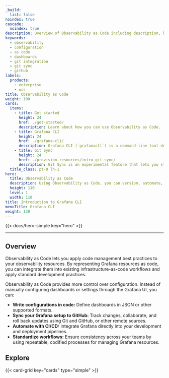```yaml
---
_build:
  list: false
noindex: true
cascade:
  noindex: true
description: Overview of Observability as Code including description, key features, and explanation of benefits.
keywords:
  - observability
  - configuration
  - as code
  - dashboards
  - git integration
  - git sync
  - github
labels:
  products:
    - enterprise
    - oss
title: Observability as Code
weight: 100
cards:
  items:
    - title: Get started
      height: 24
      href: ./get-started/
      description: Learn about how you can use Observability as Code.
    - title: Grafana CLI
      height: 24
      href: ./grafana-cli/
      description: Grafana CLI (`grafanactl`) is a command-line tool designed to simplify interaction with Grafana instances. You can authenticate, manage multiple environments, and perform administrative tasks through Grafana’s REST API, all from the terminal.
    - title: Git Sync
      height: 24
      href: ./provision-resources/intro-git-sync/
      description: Git Sync is an experimental feature that lets you store your dashboard files in a Git Hub repository and synchrize those changes with your Grafana instance.
  title_class: pt-0 lh-1
hero:
  title: Observability as Code
  description: Using Observability as Code, you can version, automate, and scale Grafana configurations, including dashboards and observability workflows.
  height: 110
  level: 1
  width: 110
title: Introduction to Grafana CLI
menuTitle: Grafana CLI
weight: 130
---
```


{{< docs/hero-simple key="hero" >}}

---

## Overview

Observability as Code lets you apply code management best practices to your observability resources.
By representing Grafana resources as code, you can integrate them into existing infrastructure-as-code workflows and apply standard development practices.

Observability as Code provides more control over configuration. Instead of manually configuring dashboards or settings through the Grafana UI, you can:

- **Write configurations in code:** Define dashboards in JSON or other supported formats.
- **Sync your Grafana setup to GitHub:** Track changes, collaborate, and roll back updates using Git and GitHub, or other remote sources.
- **Automate with CI/CD:** Integrate Grafana directly into your development and deployment pipelines.
- **Standardize workflows:** Ensure consistency across your teams by using repeatable, codified processes for managing Grafana resources.

## Explore

{{< card-grid key="cards" type="simple" >}}



<!-- Hiding this part of the doc because the rest of the docs aren't released yet

## Key features

At this time, Observability as Code lets you configure dashboards in static files rather than using the UI.
The number of resources covered by this approach will expand over time.

### App Platform: A unified foundation

The [App Platform](https://github.com/grafana/grafana-app-sdk) is the backbone of Observability as Code. It provides consistent APIs for managing Grafana resources like dashboards, data sources, and service-level objectives (SLOs). With the App Platform, you gain:

- A stable and predictable API for integrating Grafana into your systems.
- Support for cloud-native workflows, making it easier to build and scale observability solutions.
- The ability to manage Grafana resources programmatically.
- Backwards compatibility with earlier versions of Grafana APIs, so older applications still work.

### Git integration

Version control is at the heart of Observability as Code. By integrating Grafana with Git, you can:

- Store your dashboards in a Git repository.
- Automatically deploy changes through CI/CD pipelines.
- Track who made changes, when they were made, and why.

### Enhanced dashboard management

Dashboards are central to Grafana’s value, and Observability as Code introduces improvements to make them easier to work with:

- **Ready for Schema v2:** An experimental dashboard schema that simplifies dashboards definition, separating properties for better clarity and making configurations more intuitive.
- **New layout options:** Flexible layouts, including a new responsive grid layout that allow for more dynamic and responsive panel layouts.
- **Improved metadata management:** Add descriptions, tags, and other metadata to better organize and understand your dashboards.

### Tooling and integrations

Observability as Code comes with tools to make your workflows seamless:

- Examples and best practices for integrating Grafana with tools like Terraform, Kubernetes, and GitHub Actions.
- The Foundation SDK provides a set of libraries for getting started quickly configuring and manipulating Grafana resources.
- A command line tool for configuring your dashboards programmatically.
- Documentation, videos, and SDKs to help you get started quickly.
-->

